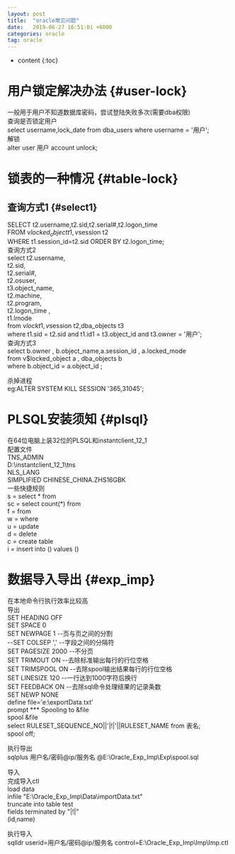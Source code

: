 ```yaml
---
layout: post
title:  "oracle常见问题"
date:   2019-06-27 16:51:01 +0800
categories: oracle
tag: oracle
---
```


* content
{:toc}


用户锁定解决办法		{#user-lock}
====================

一般用于用户不知道数据库密码，尝试登陆失败多次(需要dba权限)<br>
查询是否锁定用户<br>
select username,lock_date from dba_users where username = '用户';<br>
解锁<br>
alter user 用户 account unlock;<br>

锁表的一种情况			{#table-lock}
===================

查询方式1				{#select1}
------------------------------------

SELECT t2.username,t2.sid,t2.serial#,t2.logon_time<br>
FROM v$locked_object t1,v$session t2<br>
WHERE t1.session_id=t2.sid ORDER BY t2.logon_time;<br>
查询方式2<br>
select t2.username,<br>
t2.sid,<br>
t2.serial#,<br>
t2.osuser,<br>
t3.object_name,<br>
t2.machine,<br>
t2.program,<br>
t2.logon_time ,<br>
t1.lmode<br>
from v$lock t1,v$session t2,dba_objects t3<br>
where t1.sid = t2.sid and t1.id1 = t3.object_id and t3.owner = '用户';<br>
查询方式3<br>
select b.owner , b.object_name,a.session_id , a.locked_mode<br>
from v$locked_object a , dba_objects b<br>
where b.object_id = a.object_id ;<br>

杀掉进程<br>
eg:ALTER SYSTEM KILL SESSION '365,31045';<br>

PLSQL安装须知		{#plsql}
================
在64位电脑上装32位的PLSQL和instantclient_12_1<br>
配置文件<br>
TNS_ADMIN<br>
D:\instantclient_12_1\tns<br>
NLS_LANG<br>
SIMPLIFIED CHINESE_CHINA.ZHS16GBK<br>
一些快捷规则<br>
s = select * from<br>
sc = select count(*) from<br>
f = from<br>
w = where<br>
u = update<br>
d = delete<br>
c = create table<br>
i = insert into () values ()<br>

数据导入导出		{#exp_imp}
===============
在本地命令行执行效率比较高<br>
导出<br>
SET HEADING OFF<br>
SET SPACE 0<br>
SET NEWPAGE 1		--页与页之间的分割<br>
--SET COLSEP ','	--字段之间的分隔符<br>
SET PAGESIZE 2000	--不分页<br>
SET TRIMOUT ON		--去除标准输出每行的行位空格<br>
SET TRIMSPOOL ON	--去除spool输出结果每行的行位空格<br>
SET LINESIZE 120	--一行达到1000字符后换行<br>
SET FEEDBACK ON		--去除sql命令处理结果的记录条数<br>
SET NEWP NONE<br>
define file='e:\exportData.txt'<br>
prompt *** Spooling to &file<br>
spool &file<br>
select RULESET_SEQUENCE_NO||'|!|'||RULESET_NAME from 表名;<br>
spool off;<br>

执行导出<br>
sqlplus 用户名/密码@ip/服务名 @E:\Oracle_Exp_Imp\Exp\spool.sql<br>

导入<br>
完成导入ctl<br>
load data<br>
infile "E:\Oracle_Exp_Imp\Data\importData.txt"<br>
truncate into table test<br>
fields terminated by "|!|" <br>
(id,name)<br>

执行导入<br>
sqlldr userid=用户名/密码@ip/服务名 control=E:\Oracle_Exp_Imp\Imp\Imp.ctl


